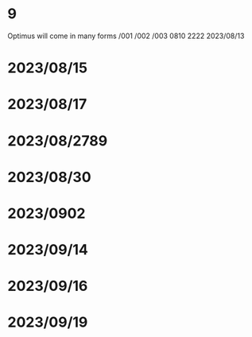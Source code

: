# 9
Optimus will come in many forms
/001
/002
/003
0810 2222
2023/08/13
# 2023/08/15
# 2023/08/17
# 2023/08/2789
# 2023/08/30
# 2023/0902
# 2023/09/14
# 2023/09/16
# 2023/09/19
